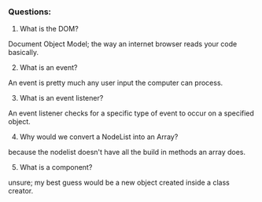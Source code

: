 ### Questions:
1. What is the DOM?

Document Object Model; the way an internet browser reads your code basically.

2. What is an event?

An event is pretty much any user input the computer can process.

3. What is an event listener?

An event listener checks for a specific type of event to occur on a specified object.

4. Why would we convert a NodeList into an Array?

because the nodelist doesn't have all the build in methods an array does.

5. What is a component? 

unsure; my best guess would be a new object created inside a class creator.